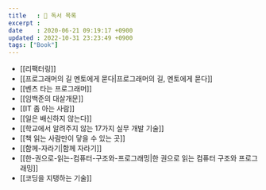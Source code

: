 ```yaml
---
title   : 📖 독서 목록
excerpt : 
date    : 2020-06-21 09:19:17 +0900
updated : 2022-10-31 23:23:49 +0900
tags: ["Book"]
---
```

- [[리팩터링]]
- [[프로그래머의 길 멘토에게 묻다|프로그래머의 길, 멘토에게 묻다]] 
- [[벤츠 타는 프로그래머]]
- [[임백준의 대살개문]]
- [[IT 좀 아는 사람]]
- [[일은 배신하지 않는다]]
- [[학교에서 알려주지 않는 17가지 실무 개발 기술]]
- [[책 읽는 사람만이 닿을 수 있는 곳]]
- [[함께-자라기|함께 자라기]]
- [[한-권으로-읽는-컴퓨터-구조와-프로그래밍|한 권으로 읽는 컴퓨터 구조와 프로그래밍]]
- [[코딩을 지탱하는 기술]]
